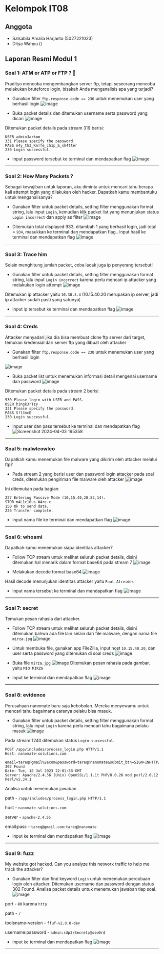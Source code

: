 # **Kelompok IT08**

## Anggota

- Salsabila Amalia Harjanto (5027221023)
- Ditya Wahyu ()

## Laporan Resmi Modul 1

### Soal 1: ATM or ATP or FTP ? 🤔
Pradityo mencoba mengembangkan server ftp, tetapi seseorang mencoba melakukan bruteforce login, bisakah Anda menganalisis apa yang terjadi?

- Gunakan filter `ftp.response.code == 230` untuk menemukan user yang berhasil login
![image](https://github.com/Salsabila2609/Jarkom-Modul-1-2024-IT08/assets/128382995/8e504fda-bae3-4a24-936c-7eaf58ff68d1)

- Buka packet details dan ditemukan username serta password yang dicari
![image](https://github.com/Salsabila2609/Jarkom-Modul-1-2024-IT08/assets/128382995/87fda6be-3e92-4fa9-8aa4-aab7a6f1ae51)

Ditemukan packet details pada stream 319 berisi:
```
USER adminJarkom
331 Please specify the password.
PASS m4y_th3_Kn!fe_ch1p_&_sh4tter
230 Login successful.
```
- Input password tersebut ke terminal dan mendapatkan flag
![image](https://github.com/Salsabila2609/Jarkom-Modul-1-2024-IT08/assets/128382995/9d779c9b-0e70-42c9-8092-af364d43ab16)

---

### Soal 2: How Many Packets ?
Sebagai kewajiban untuk laporan, aku diminta untuk mencari tahu berapa kali attempt login yang dilakukan oleh hacker. Dapatkah kamu membantuku untuk menganalisanya?

- Gunakan filter untuk packet details, setting filter menggunakan format string, lalu input `Login`, kemudian klik packet list yang menunjukan status `Login incorrect` dan apply as filter
![image](https://github.com/Salsabila2609/Jarkom-Modul-1-2024-IT08/assets/128382995/859621d7-4516-48c3-a872-229d232d72ae)

- Ditemukan total displayed 933, ditambah 1 yang berhasil login, jadi total = `934`, masukkan ke terminal dan mendapatkan flag.. Input hasil ke terminal dan mendapatkan flag
![image](https://github.com/Salsabila2609/Jarkom-Modul-1-2024-IT08/assets/128382995/7266d39f-b0c1-4e55-8494-daf91b1afeca)

---

### Soal 3: Trace him
Selain menghitung jumlah packet, coba lacak juga ip penyerang tersebut!

- Gunakan filter untuk packet details, setting filter menggunakan format string, lalu input `Login incorrect` karena perlu mencari ip attacker yang melakukan login attempt
![image](https://github.com/Salsabila2609/Jarkom-Modul-1-2024-IT08/assets/128382995/0c116008-487b-44f3-847b-e0c242ae025e)

Ditemukan ip attacker yaitu `10.30.3.4` (10.15.40.20 merupakan ip server, jadi ip attacker sudah pasti yang satunya)

- Input ip tersebut ke terminal dan mendapatkan flag
![image](https://github.com/Salsabila2609/Jarkom-Modul-1-2024-IT08/assets/128382995/aab40a5d-00db-468a-bb32-556ecf351f8c)

---

### Soal 4: Creds
Attacker menyadari jika dia bisa membuat clone ftp server dari target, temukan kredensial dari server ftp yang dibuat oleh attacker

- Gunakan filter `ftp.response.code == 230` untuk menemukan user yang berhasil login

![image](https://github.com/Salsabila2609/Jarkom-Modul-1-2024-IT08/assets/128382995/cc2f6ef3-d83f-45e1-9028-f610ea9a80cd)

- Buka packet list untuk menemukan informasi detail mengenai username dan password
![image](https://github.com/Salsabila2609/Jarkom-Modul-1-2024-IT08/assets/128382995/eb54d946-a470-4024-9f1e-bf7f5ef49a7d)

Ditemukan packet details pada stream 2 berisi:
```
530 Please login with USER and PASS.
USER h3ngk3rTzy
331 Please specify the password.
PASS S!l3ncE
230 Login successful.
```
- Input user dan pass tersebut ke terminal dan mendapatkan flag
![Screenshot 2024-04-03 165358](https://github.com/Salsabila2609/Jarkom-Modul-1-2024-IT08/assets/128382995/c688c3b7-847d-4cc4-800e-ff3b7290281a)

---

### Soal 5: malwleowleo
Dapatkah kamu menemukan file malware yang dikirim oleh attacker melalui ftp?

- Pada stream 2 yang berisi user dan password login attacker pada soal creds, ditemukan pengiriman file malware oleh attacker
![image](https://github.com/Salsabila2609/Jarkom-Modul-1-2024-IT08/assets/128382995/91bd9930-6a38-4d44-8c16-bd637bf7d491)

Ini ditemukan pada bagian:
```
227 Entering Passive Mode (10,15,40,20,82,14).
STOR m4L1c10us_W4re.c
150 Ok to send data.
226 Transfer complete.
```
- Input nama file ke terminal dan mendapatkan flag
![image](https://github.com/Salsabila2609/Jarkom-Modul-1-2024-IT08/assets/128382995/6ac7ed59-5f04-48fc-84e2-b07f0be957e9)

---

### Soal 6: whoami
Dapatkah kamu menemukan siapa identitas attacker?

- Follow TCP stream untuk melihat seluruh packet details, disini ditemukan hal menarik dalam format base64 pada stream 7
![image](https://github.com/Salsabila2609/Jarkom-Modul-1-2024-IT08/assets/128382995/56630c89-1c51-4abb-86d8-7aca6d56ca29)

- Melakukan decode format base64
![image](https://github.com/Salsabila2609/Jarkom-Modul-1-2024-IT08/assets/128382995/4bc53aa3-6f7f-40bf-97f6-cd9da2c1526d)

Hasil decode menunjukan identitas attacker yaitu `Paul Atreides`
- Input nama tersebut ke terminal dan mendapatkan flag
![image](https://github.com/Salsabila2609/Jarkom-Modul-1-2024-IT08/assets/128382995/25d0a5d3-a81b-48ef-9c6f-b99affe1dfe9)

---

### Soal 7: secret
Temukan pesan rahasia dari attacker.

- Follow TCP stream untuk melihat seluruh packet details, disini ditemukan bahwa ada file lain selain dari file malware, dengan nama file `mirza.jpg`
![image](https://github.com/Salsabila2609/Jarkom-Modul-1-2024-IT08/assets/128382995/e2332f2f-29a8-4006-9cac-0e5965f3b3ad)

- Untuk membuka file, gunakan app FileZilla, input host `10.15.40.20`, dan user serta password yang ditemukan di soal creds
![image](https://github.com/Salsabila2609/Jarkom-Modul-1-2024-IT08/assets/128382995/3f90f011-8f38-4513-84ab-dad66911ba42)

- Buka file `mirza.jpg`
![image](https://github.com/Salsabila2609/Jarkom-Modul-1-2024-IT08/assets/128382995/46c2a8a1-b2df-490e-8b15-bd28793b0335)
Ditemukan pesan rahasia pada gambar, yaitu `MIO MIRZA`

- Input ke terminal dan mendapatkan flag
![image](https://github.com/Salsabila2609/Jarkom-Modul-1-2024-IT08/assets/128382995/86555b49-e6cf-4a11-ab20-b910e1c09788)

---

### Soal 8: evidence
Perusahaan nanomate baru saja kebobolan. Mereka menyewamu untuk mencari tahu bagaimana caranya pelaku bisa masuk.

- Gunakan filter untuk packet details, setting filter menggunakan format string, lalu input `Login` karena perlu mencari tahu bagaimana pelaku masuk
![image](https://github.com/Salsabila2609/Jarkom-Modul-1-2024-IT08/assets/128382995/7c002aa5-0508-415b-b5c0-eed15a2240ad)

Pada stream 1240 ditemukan status `Login successful`. 
```
POST /app/includes/process_login.php HTTP/1.1
Host: nanomate-solutions.com

email=tareq@gmail%2ecom&password=tareq@nanomate&submit_btn=SIGN+INHTTP/1.1 302 Found
Date: Tue, 18 Jul 2023 22:01:38 GMT
Server: Apache/2.4.56 (Unix) OpenSSL/1.1.1t PHP/8.0.28 mod_perl/2.0.12 Perl/v5.34.1
```
Analisa untuk menemukan jawaban.

path - `/app/includes/process_login.php HTTP/1.1`

host - `nanomate-solutions.com`

server - `apache-2.4.56`

email:pass - `tareq@gmail.com:tareq@nanomate`

- Input ke terminal dan mendapatkan flag
![image](https://github.com/Salsabila2609/Jarkom-Modul-1-2024-IT08/assets/128382995/7c002aa5-0508-415b-b5c0-eed15a2240ad)

---

### Soal 9: fuzz
My website got hacked. Can you analyze this network traffic to help me track the attacker?

- Gunakan filter dan find keyword `Login` untuk menemukan percobaan login oleh attacker.
Ditemukan username dan password dengan status 302 Found. Analisa packet details untuk menemukan jawaban tiap soal.
![image](https://github.com/Salsabila2609/Jarkom-Modul-1-2024-IT08/assets/128382995/bc5de804-a346-4961-9bbb-151365d6f1a0)

port - `80` karena `http`

path - `/`

toolsname-version - `ffuf-v2.0.0-dev`

username:password - `admin:sUp3rSecretp@ssw0rd`

- Input ke terminal dan mendapatkan flag
![image](https://github.com/Salsabila2609/Jarkom-Modul-1-2024-IT08/assets/128382995/56cbf488-195d-4c02-9348-119ec7586ada)

---
